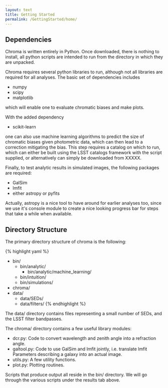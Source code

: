 ```yaml
---
layout: text
title: Getting Started
permalink: /GettingStarted/home/
---
```


Dependencies
------------

Chroma is written entirely in Python.  Once downloaded, there is nothing to install, all python
scripts are intended to run from the directory in which they are unpacked.

Chroma requires several python libraries to run, although not all libraries are required for all
analyses.  The basic set of dependencies includes

- numpy
- scipy
- matplotlib

which will enable one to evaluate chromatic biases and make plots.

With the added dependency

- scikit-learn

one can also use machine learning algorithms to predict the size of chromatic biases given
photometric data, which can then lead to a correction mitigating the bias.  This step requires
a catalog on which to run, which can either be built using the LSST catalogs framework with
the script supplied, or alternatively can simply be downloaded from XXXXX.

Finally, to test analytic results in simulated images, the following packages are required:

- GalSim
- lmfit
- either astropy or pyfits

Actually, astropy is a nice tool to have around for earlier analyses too, since we use it's
console module to create a nice looking progress bar for steps that take a while when available.

Directory Structure
-------------------

The primary directory structure of chroma is the following:

{% highlight yaml %}
   - bin/
     - bin/analytic/
       - bin/analytic/machine_learning/
     - bin/intuition/
     - bin/simulations/
   - chroma/
   - data/
     - data/SEDs/
     - data/filters/
{% endhighlight %}

The data/ directory contains files representing a small number of SEDs, and the LSST filter
bandpasses.

The chroma/ directory contains a few useful library modules:

- dcr.py: Code to convert wavelength and zenith angle into a refraction angle.
- galtool.py: Code to use GalSim and lmfit jointly, i.e. translate lmfit Parameters describing a
              galaxy into an actual image.
- utils.py: A few utility functions.
- plot.py: Plotting routines.

Scripts that produce output all reside in the bin/ directory.  We will go through the various
scripts under the results tab above.